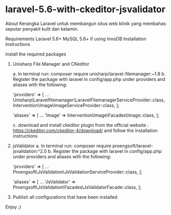 # laravel-5.6-with-ckeditor-jsvalidator

About
Kerangka Laravel untuk membangun situs web klinik yang membahas seputar penyakit kulit dan kelamin.

Requirements
Laravel 5.6+
MySQL 5.6+ if using InnoDB
Installation Instructions


install the required packages

1. Unisharp File Manager and CKeditor

    a. In terminal run: composer require unisharp/laravel-filemanager:~1.8
    b. Register the package with laravel in config/app.php under providers and aliases with the following:

    'providers' => [
    ...
        Unisharp\Laravelfilemanager\LaravelFilemanagerServiceProvider::class,
        Intervention\Image\ImageServiceProvider::class,
    ];

    'aliases' => [
    ...
        'Image' => Intervention\Image\Facades\Image::class,
    ];

    c. download and install ckeditor plugin from the official website : https://ckeditor.com/ckeditor-4/download/ and follow the installation instructions

2. jsValidator
    a. In terminal run: composer require proengsoft/laravel-jsvalidation:^2.0
    b. Register the package with laravel in config/app.php under providers and aliases with the following:

    'providers' => [
    ...
        Proengsoft\JsValidation\JsValidationServiceProvider::class,
    ];

    'aliases' => [
    ...
        'JsValidator' => Proengsoft\JsValidation\Facades\JsValidatorFacade::class,
    ];

3. Publish all configurations that have been installed

Enjoy ;)
